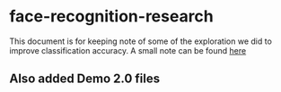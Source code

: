 # face-recognition-research

This document is for keeping note of some of the exploration we did to improve classification accuracy. A small note can be found [here](https://www.overleaf.com/read/hsgyqmxysmbr)


## Also added Demo 2.0 files
